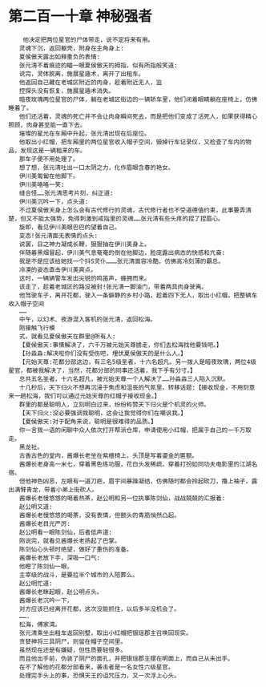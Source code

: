 # 第二百一十章 神秘强者
        他决定把两位星官的尸体带走，说不定将来有用。
       灵魂下沉，返回躯壳，附身在主角身上:
       夏侯傲天露出如释重负的表情:
       张元清不着痕迹的瞄一眼夏侯傲天的拇指，似有所指般笑道:
       说完，灵体脱离，施展星遁术，离开了出租车。
       他返回自己藏在老城区附近的肉身，趁着附近无人，监
       控探头没有恢复，施展星遁术消失。
       暗夜玫瑰两位星官的尸体，躺在老城区街边的一辆轿车里，他们闭着眼睛躺在座椅上，仿佛睡着了。
       他们还活着，灵魂的死亡并不会让肉身瞬间死去，而是把他们变成了活死人，如果获得精心照顾，肉身甚至能一直下去。
       璀璨的星光在车厢中升起，张元清出现在后座位。
       他取出小红帽，把车厢里的两位星官收入帽子空间，毁掉行车记录仪，又检查了车内的物品，发现这是一辆租来的车。
       那车子便不用处理了。
       想了想，张元清吐出一口太阴之力，化作眉眼含春的艳女。
       伊川美匍匐在他脚下。
       伊川美咯咯一笑:
       缝合怪……张元清思考片刻，纠正道:
       伊川美沉吟一下，点头道:
       不过夏侯傲天身上怎么会有古代修行的灵魂，古代修行者也不受道德值约束，此事要弄清楚，但又不能太强势，免得刺激到戒指里的灵魂……张元清有些头疼的捏了捏眉心。
       旋即，看见伊川美眼巴巴的望着自己。
       变态!张元清面无表情的点头:
       说罢，日之神力凝成长鞭，狠狠抽在伊川美身上。
       伴随着黑烟冒起，伊川美气息奄奄的倒在他脚边，脸庞露出病态的快感和亢奋:
       我是不是应该给她找一个抖S灵仆………张元清面容冷酷，仿佛高冷刻薄的霸总。
       冷漠的姿态直击伊川美爽点。
       这时，一辆辆警车发出尖锐的鸣笛声，蜂拥而来。
       该走了，趁着老城区的路没被封!张元清一脚油门，带着两具肉身驶离。
       他驾驶车子，离开花都，驶入一条僻静的乡村小路，趁着四下无人，取出小红帽，把整辆车收入帽子空间
       ……
       中午，以幻术、夜游混入客机的张元清，返回松海。
       刚接触飞行模
       式，就看见夏侯傲天在群里@所有人:
       【夏侯傲天:事情解决了，六千万被元始天尊掳走，你们去松海找他要钱吧。】
       【孙淼淼:解决啦你们没有受伤吧，埋伏夏侯傲天的是什么人。】
       【元始天尊:花都分部这边，有三名5级圣者，十六名超凡。另一拨人是暗夜玫瑰，两位4级星官，都被我解决了，当然，花都分部的同事还活着，我下手有分寸。】
       总共五名圣者，十六名超凡，被元始天尊一个人解决了……孙淼淼三人陷入沉默。
       十几秒后，天下归火不想再沉浸于焦虑和沮丧的气氛里，转移话题:【接收现金，不用刻意来一趟松海，我们可以通过元始天尊的红帽子接收现金。】
       群里的都是聪明人，立刻明白过来，纷纷称赞天下归火是个机灵的火师。
       【天下归火:没必要强调我聪明，这会让我觉得你们在嘲讽我。】
       【夏侯傲天:对于配角来说，聪明是很难得的品质。】
       你一言我一语的闲聊中众人依次打开帮派仓库，申请使用小红帽，把属于自己的一千万取走。
       黑龙社。
       古香古色的堂内，酱爆长老坐在紫檀椅上，头顶是写着鎏金的匾额。
       酱爆长老身高一米七，穿着黑色练功服，花白头发稀疏，穿着打扮如同功夫电影里的江湖名宿。
       但他神色凶恶，左眼有一道刀疤，眉宇间暴躁凝结，仿佛随时都会拎起砍刀，撸上袖子，露出满臂青龙，带着小弟上街砍人。
       酱爆长老慢悠悠的喝着热茶，赵公明和另一位执事陈剑仙，战战兢兢的汇报着:
       赵公明又道:
       酱爆长老慢悠悠的喝茶，没有表情，但额头的青筋悄然凸起。
       酱爆长老目光严厉:
       赵公明看一眼陈剑仙，后者低声道:
       刚说完，就看见酱爆长老扬起了巴掌。
       陈剑仙心头顿时绝望，做好了重伤的准备。
       酱爆长老放下手，深吸一口气:
       他瞪了陈剑仙一眼，
       主宰级的战斗，是要拉半个城市的人陪葬么。
       赵公明忙道:
       酱爆长老眯起眼，赵公明点头。
       酱爆长老沉吟一下，
       对方应该已经离开花都，这次没能抓住，以后多半没机会了。
       …….
       松海，傅家湾。
       张元清乘坐出租车返回别墅，取出小红帽把银瑶郡主召唤回现实。
       贪婪神将三具阴尸，则留在帽子空间里。
       虽然现在还是有嫌疑，但性质要轻很多。
       而且他出手前，伪装了阴尸的面孔，并把银瑶郡主摆在明面上，而自己从未出手。
       在不了解他的花都分部看来，袭击者是一名女性六级星官。
       处理完手头上的事，恐惧天王的诅咒压力，又一次浮上心头。
